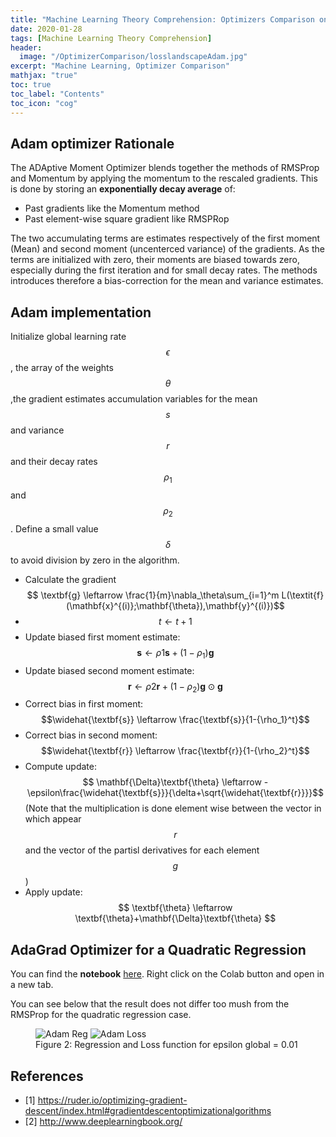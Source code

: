 ```yaml
---
title: "Machine Learning Theory Comprehension: Optimizers Comparison on a Quadratic Regression, Adam"                
date: 2020-01-28
tags: [Machine Learning Theory Comprehension]
header:
  image: "/OptimizerComparison/losslandscapeAdam.jpg"
excerpt: "Machine Learning, Optimizer Comparison"
mathjax: "true"
toc: true
toc_label: "Contents"
toc_icon: "cog"
---
```



## Adam optimizer Rationale

The ADAptive Moment Optimizer blends together the methods of RMSProp and Momentum by applying the momentum to the rescaled gradients. This is done by storing an **exponentially decay average** of:

* Past gradients like the Momentum method
* Past element-wise square gradient like RMSPRop

The two accumulating terms are estimates respectively of the first moment (Mean) and second moment (uncenterced variance) of the gradients.
As the terms are initialized with zero, their moments are biased towards zero, especially during the first iteration and for small decay rates. The methods introduces therefore a bias-correction for the mean and variance estimates.

## Adam implementation

Initialize global learning rate $$\epsilon$$, the array of the weights $$\theta$$,the gradient estimates accumulation variables for the mean $$s$$ and variance $$r$$ and their decay rates $$\rho_1$$ and $$\rho_2$$.
Define a small value $$\delta$$ to avoid division by zero in the algorithm.
* Calculate the gradient
$$ \textbf{g} \leftarrow \frac{1}{m}\nabla_\theta\sum_{i=1}^m L(\textit{f} (\mathbf{x}^{(i)};\mathbf{\theta}),\mathbf{y}^{(i)})$$
* $$t \leftarrow t+1$$
* Update biased first moment estimate:
$$ \textbf{s} \leftarrow \rho1\textbf{s}+(1-\rho_1)\textbf{g}$$
* Update biased second moment estimate:
$$ \textbf{r} \leftarrow \rho2\textbf{r}+(1-\rho_2)\textbf{g}\odot\textbf{g}$$
* Correct bias in first moment:
$$\widehat{\textbf{s}} \leftarrow \frac{\textbf{s}}{1-{\rho_1}^t}$$
* Correct bias in second moment:
$$\widehat{\textbf{r}} \leftarrow \frac{\textbf{r}}{1-{\rho_2}^t}$$
* Compute update:
$$ \mathbf{\Delta}\textbf{\theta} \leftarrow -\epsilon\frac{\widehat{\textbf{s}}}{\delta+\sqrt{\widehat{\textbf{r}}}}$$
(Note that the multiplication is done element wise between the vector in which appear $$r$$ and the vector of the partisl derivatives for each element $$g$$)
* Apply update:
$$ \textbf{\theta} \leftarrow \textbf{\theta}+\mathbf{\Delta}\textbf{\theta} $$


## AdaGrad Optimizer for a Quadratic Regression

You can find the **notebook** [here](https://github.com/DavideDaz/TokyoDataScience/blob/master/Assignments/Gradient%20Descent%20Assignment/Basis%20Neural%20Network%20-%20Quadratic%20-%20Adam.ipynb). Right click on the Colab button and open in a new tab.

You can see below that the result does not differ too mush from the RMSProp for the quadratic regression case.

<figure class="half full">
<img src="{{ site.url }}{{ site.baseurl }}/OptimizerComparison/AdamReg.png" alt="Adam Reg">
<img src="{{ site.url }}{{ site.baseurl }}/OptimizerComparison/AdamLoss.png" alt="Adam Loss">
<figcaption>Figure 2: Regression and Loss function for epsilon global = 0.01</figcaption>
</figure>

## References

+ [1] https://ruder.io/optimizing-gradient-descent/index.html#gradientdescentoptimizationalgorithms
+ [2] http://www.deeplearningbook.org/
